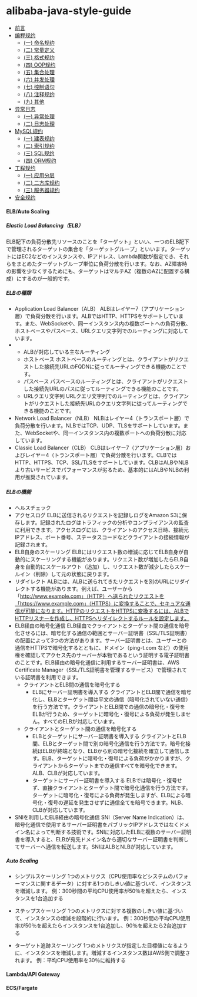 # alibaba-java-style-guide
* [前言](README.md)
* [编程规约](c1/README.md)
    * [(一) 命名规约](c1/s1.md)
    * [(二) 常量定义](c1/s2.md)
    * [(三) 格式规约](c1/s3.md)
    * [(四) OOP规约](c1/s4.md)
    * [(五) 集合处理](c1/s5.md)
    * [(六) 并发处理](c1/s6.md)
    * [(七) 控制语句](c1/s7.md)
    * [(八) 注释规约](c1/s8.md)
    * [(九) 其他](c1/s9.md)
* [异常日志](c2/README.md)
    * [(一) 异常处理](c2/s1.md)
    * [(二) 日志处理](c2/s2.md)
* [MySQL规约](c3/README.md)
    * [(一) 建表规约](c3/s1.md)
    * [(二) 索引规约](c3/s2.md)
    * [(三) SQL规约](c3/s3.md)
    * [(四) ORM规约](c3/s4.md)
* [工程规约](c4/README.md)
    * [(一) 应用分层](c4/s1.md)
    * [(二) 二方库规约](c4/s2.md)
    * [(三) 服务器规约](c4/s3.md)
* [安全规约](c5/README.md)

#### ELB/Auto Scaling
##### Elastic Load Balancing（ELB）
ELB配下の負荷分散先リソースのことを「ターゲット」といい、一つのELB配下で管理されるターゲットの集合を「ターゲットグループ」といいます。ターゲットにはEC2などのインスタンスや、IPアドレス、Lambda関数が指定でき、それらをまとめたターゲットグループ単位に負荷分散を行います。なお、AZ障害時の影響を少なくするためにも、ターゲットはマルチAZ（複数のAZに配置する構成）にするのが一般的です。

##### ELBの種類
* Application Load Balancer（ALB）
  ALBはレイヤー7（アプリケーション層）で負荷分散を行います。ALBではHTTP、HTTPSをサポートしています。また、WebSocketや、同一インスタンス内の複数ポートへの負荷分散、ホストベースやパスベース、URLクエリ文字列でのルーティングに対応しています。
* * ALBが対応している主なルーティング
  * ホストベース
    ホストベースのルーティングとは、クライアントがリクエストした接続先URLのFQDNに従ってルーティングできる機能のことです。
  * パスベース
    パスベースのルーティングとは、クライアントがリクエストした接続先URLのパスに従ってルーティングできる機能のことです。
  * URLクエリ文字列
    URLクエリ文字列でのルーティングとは、クライアントがリクエストした接続先URLのクエリ文字列に従ってルーティングできる機能のことです。
* Network Load Balancer（NLB）
  NLBはレイヤー4（トランスポート層）で負荷分散を行います。NLBではTCP、UDP、TLSをサポートしています。また、WebSocketや、同一インスタンス内の複数ポートへの負荷分散に対応しています。
* Classic Load Balancer（CLB）
  CLBはレイヤー7（アプリケーション層）およびレイヤー4（トランスポート層）で負荷分散を行います。CLBではHTTP、HTTPS、TCP、SSL/TLSをサポートしています。CLBはALBやNLBより古いサービスでパフォーマンスが劣るため、基本的にはALBやNLBの利用が推奨されています。

##### ELBの機能
* ヘルスチェック
* アクセスログ
  ELBに送信されるリクエストを記録しログをAmazon S3に保存します。記録されたログはトラフィックの分析やコンプライアンスの監査に利用できます。アクセスログには、クライアントのアクセス日時、接続元IPアドレス、ポート番号、ステータスコードなどクライアントの接続情報が記録されます。
* ELB自身のスケーリング
  ELBにはリクエスト数の増減に応じてELB自身が自動的にスケーリングする機能があります。リクエスト数が増加したらELB自身を自動的にスケールアウト（追加）し、リクエスト数が減少したらスケールイン（削除）して元の状態に戻ります。
* リダイレクト
  ALBには、ALBに送られてきたリクエストを別のURLにリダイレクトする機能があります。例えば、ユーザーから「http://www.example.com」（HTTP）へ送られたリクエストを「https://www.example.com」（HTTPS）に変換することで、セキュアな通信が可能になります。HTTPのリクエストをHTTPSに変換するには、ALBでHTTPリスナーを作成し、HTTPSへリダイレクトするルールを設定します。
* ELB経由の暗号化通信
  ELB経由でクライアントとターゲット間の通信を暗号化させるには、暗号化する通信の範囲とサーバー証明書（SSL/TLS証明書）の配置によって3つの方法があります。サーバー証明書とは、ユーザーとの通信をHTTPSで暗号化するとともに、ドメイン（ping-t.com など）の使用権を確認してアクセス先のサーバーが本物であるという証明する電子証明書のことです。ELB経由の暗号化通信に利用するサーバー証明書は、AWS Certificate Manager（SSL/TLS証明書を管理するサービス）で管理されている証明書を利用できます。
  * クライアントとELB間の通信を暗号化する
    * ELBにサーバー証明書を導入する
      クライアントとELB間で通信を暗号化し、ELBとターゲット間は平文の通信（暗号化されていない通信）を行う方法です。クライアントとELB間での通信の暗号化・復号をELBが行うため、ターゲットに暗号化・復号による負荷が発生しません。すべてのELBが対応しています。
  * クライアントとターゲット間の通信を暗号化する
    * ELBとターゲットにサーバー証明書を導入する
      クライアントとELB間、ELBとターゲット間で別の暗号化通信を行う方法です。暗号化接続はELBが終端となり、ELBから別の暗号化接続を確立して通信します。ELB、ターゲットに暗号化・復号による負荷がかかりますが、クライアントからターゲットまでの通信すべてを暗号化できます。ALB、CLBが対応しています。
    * ターゲットにサーバー証明書を導入する
      ELBでは暗号化・復号せず、直接クライアントとターゲット間で暗号化通信を行う方法です。ターゲットに暗号化・復号による負荷が発生しますが、ELBによる暗号化・復号の遅延を発生させずに通信全てを暗号できます。NLB、CLBが対応しています。
* SNIを利用したELB経由の暗号化通信
  SNI（Server Name Indication）は、暗号化通信で使用するサーバー証明書をパブリックIPアドレスではなくドメイン名によって判断する技術です。SNIに対応したELBに複数のサーバー証明書を導入すると、ELBが宛先ドメイン名から適切なサーバー証明書を判断してサーバーへ通信を転送します。SNIはALBとNLBが対応しています。
##### Auto Scaling 
* シンプルスケーリング
  1つのメトリクス（CPU使用率などシステムのパフォーマンスに関するデータ）に対する1つのしきい値に基づいて、インスタンスを増減します。
  例：300秒間の平均CPU使用率が50％を超えたら、インスタンスを1台追加する

* ステップスケーリング
  1つのメトリクスに対する複数のしきい値に基づいて、インスタンスの増減を段階的に行います。
  例：300秒間の平均CPU使用率が50％を超えたらインスタンスを1台追加し、90％を超えたら2台追加する

* ターゲット追跡スケーリング
  1つのメトリクスが指定した目標値になるように、インスタンスを増減します。増減するインスタンス数はAWS側で調整されます。
  例：平均CPU使用率を30％に維持する

#### Lambda/API Gateway
#### ECS/Fargate
